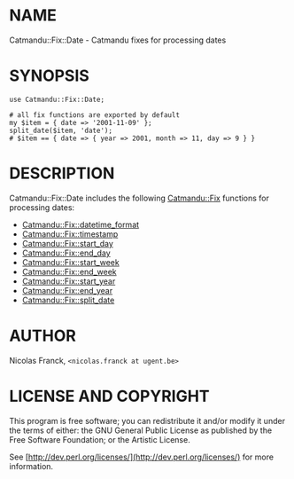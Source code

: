 # NAME

Catmandu::Fix::Date - Catmandu fixes for processing dates

# SYNOPSIS

    use Catmandu::Fix::Date;

    # all fix functions are exported by default
    my $item = { date => '2001-11-09' };
    split_date($item, 'date');
    # $item == { date => { year => 2001, month => 11, day => 9 } }

# DESCRIPTION

Catmandu::Fix::Date includes the following [Catmandu::Fix](https://metacpan.org/pod/Catmandu::Fix) functions for
processing dates:

- [Catmandu::Fix::datetime\_format](https://metacpan.org/pod/Catmandu::Fix::datetime_format)
- [Catmandu::Fix::timestamp](https://metacpan.org/pod/Catmandu::Fix::timestamp)
- [Catmandu::Fix::start\_day](https://metacpan.org/pod/Catmandu::Fix::start_day)
- [Catmandu::Fix::end\_day](https://metacpan.org/pod/Catmandu::Fix::end_day)
- [Catmandu::Fix::start\_week](https://metacpan.org/pod/Catmandu::Fix::start_week)
- [Catmandu::Fix::end\_week](https://metacpan.org/pod/Catmandu::Fix::end_week)
- [Catmandu::Fix::start\_year](https://metacpan.org/pod/Catmandu::Fix::start_year)
- [Catmandu::Fix::end\_year](https://metacpan.org/pod/Catmandu::Fix::end_year)
- [Catmandu::Fix::split\_date](https://metacpan.org/pod/Catmandu::Fix::split_date)

# AUTHOR

Nicolas Franck, `<nicolas.franck at ugent.be>`

# LICENSE AND COPYRIGHT

This program is free software; you can redistribute it and/or modify it
under the terms of either: the GNU General Public License as published
by the Free Software Foundation; or the Artistic License.

See [http://dev.perl.org/licenses/](http://dev.perl.org/licenses/) for more information.
